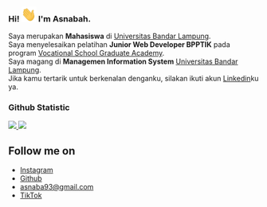 ### Hi! <img src="https://github.com/ABSphreak/ABSphreak/blob/master/gifs/Hi.gif" width="30px" height="30px"> I'm Asnabah.


Saya merupakan **Mahasiswa** di [Universitas Bandar Lampung](https://ubl.ac.id/).\
Saya menyelesaikan pelatihan **Junior Web Developer BPPTIK** pada program [Vocational School Graduate Academy](https://drive.google.com/file/d/1QayHWz-UPCC8wD2pmxNjQDHCiYlnkEgZ/view?usp=share_link).\
Saya magang di **Managemen Information System** [Universitas Bandar Lampung](https://ubl.ac.id/).\
Jika kamu tertarik untuk berkenalan denganku, silakan ikuti akun [Linkedin](https://www.linkedin.com/in/asnabah-naba-76420a222/)ku ya.
 
 ### Github Statistic
<p align="left">
<a href="https://github.com/nabati17">
  <img height="180em" src="https://github-readme-stats-eight-theta.vercel.app/api?username=nabati17&show_icons=true&theme=algolia&include_all_commits=true&count_private=true"/>
  <img height="180em" src="https://github-readme-stats-eight-theta.vercel.app/api/top-langs/?username=nabati17&layout=compact&langs_count=8&theme=algolia"/>
</a>
</p>

## Follow me on
- <a href="https://www.instagram.com/nabati._/">Instagram</a>
- <a href="https://github.com/nabati17">Github</a>
- asnaba93@gmail.com
- <a href="https://www.tiktok.com/@nabatirasaakeju">TikTok</a>
